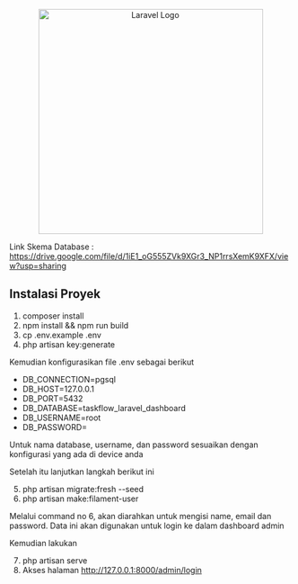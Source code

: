 <p align="center"><a href="https://laravel.com" target="_blank"><img src="https://raw.githubusercontent.com/laravel/art/master/logo-lockup/5%20SVG/2%20CMYK/1%20Full%20Color/laravel-logolockup-cmyk-red.svg" width="400" alt="Laravel Logo"></a></p>

Link Skema Database : https://drive.google.com/file/d/1iE1_oG555ZVk9XGr3_NP1rrsXemK9XFX/view?usp=sharing

## Instalasi Proyek

1. composer install
2. npm install && npm run build
3. cp .env.example .env
4. php artisan key:generate

Kemudian konfigurasikan file .env sebagai berikut
- DB_CONNECTION=pgsql
- DB_HOST=127.0.0.1
- DB_PORT=5432
- DB_DATABASE=taskflow_laravel_dashboard
- DB_USERNAME=root
- DB_PASSWORD=

Untuk nama database, username, dan password sesuaikan dengan konfigurasi yang ada di device anda

Setelah itu lanjutkan langkah berikut ini 

5. php artisan migrate:fresh --seed 
6. php artisan make:filament-user 

Melalui command no 6, akan diarahkan untuk mengisi name, email dan password. Data ini akan digunakan untuk login ke dalam dashboard admin

Kemudian lakukan

7. php artisan serve
8. Akses halaman http://127.0.0.1:8000/admin/login






